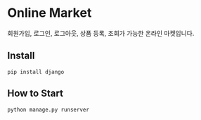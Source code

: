 # Online Market
회원가입, 로그인, 로그아웃, 상품 등록, 조회가 가능한 온라인 마켓입니다.

## Install
```
pip install django
```

## How to Start
```
python manage.py runserver
```
